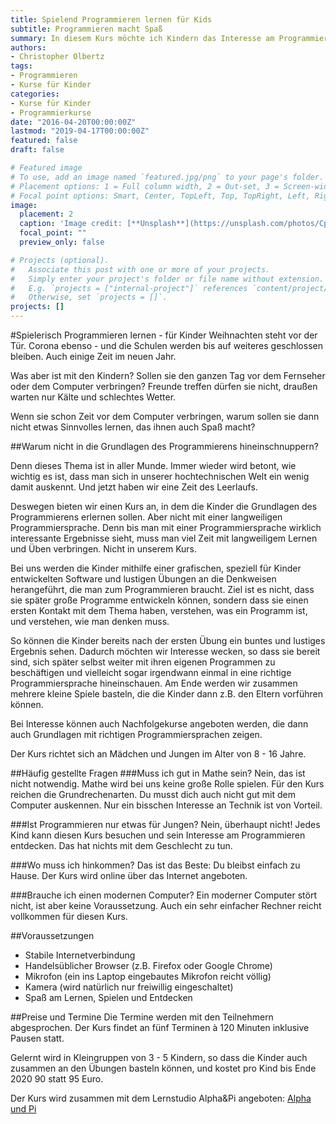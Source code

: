 ```yaml
---
title: Spielend Programmieren lernen für Kids
subtitle: Programmieren macht Spaß
summary: In diesem Kurs möchte ich Kindern das Interesse am Programmieren vermitteln. Dazu verwende ich eine speziell für Kinder entwickelte Software und viele lustige Aufgaben. Und am Ende des Kurses haben die Kinder ein paar kleine Spiele entwickelt, die sie ihren Eltern und Freunden vorführen können. 
authors:
- Christopher Olbertz
tags:
- Programmieren
- Kurse für Kinder
categories:
- Kurse für Kinder
- Programmierkurse
date: "2016-04-20T00:00:00Z"
lastmod: "2019-04-17T00:00:00Z"
featured: false
draft: false

# Featured image
# To use, add an image named `featured.jpg/png` to your page's folder.
# Placement options: 1 = Full column width, 2 = Out-set, 3 = Screen-width
# Focal point options: Smart, Center, TopLeft, Top, TopRight, Left, Right, BottomLeft, Bottom, BottomRight
image:
  placement: 2
  caption: 'Image credit: [**Unsplash**](https://unsplash.com/photos/CpkOjOcXdUY)'
  focal_point: ""
  preview_only: false

# Projects (optional).
#   Associate this post with one or more of your projects.
#   Simply enter your project's folder or file name without extension.
#   E.g. `projects = ["internal-project"]` references `content/project/deep-learning/index.md`.
#   Otherwise, set `projects = []`.
projects: []
---
```


#Spielerisch Programmieren lernen  - für Kinder
Weihnachten steht vor der Tür. Corona ebenso - und die Schulen werden bis auf weiteres geschlossen bleiben. Auch einige Zeit im neuen Jahr.

Was aber ist mit den Kindern? Sollen sie den ganzen Tag vor dem Fernseher oder dem Computer verbringen? Freunde treffen dürfen sie nicht, draußen warten nur Kälte und schlechtes Wetter.

Wenn sie schon Zeit vor dem Computer verbringen, warum sollen sie dann nicht etwas Sinnvolles lernen, das ihnen auch Spaß macht?

##Warum nicht in die Grundlagen des Programmierens hineinschnuppern?

Denn dieses Thema ist in aller Munde. Immer wieder wird betont, wie wichtig es ist, dass man sich in unserer hochtechnischen Welt ein wenig damit auskennt. Und jetzt haben wir eine Zeit des Leerlaufs.

Deswegen bieten wir einen Kurs an, in dem die Kinder die Grundlagen des Programmierens erlernen sollen. Aber nicht mit einer langweiligen Programmiersprache. Denn bis man mit einer Programmiersprache wirklich interessante Ergebnisse sieht, muss man viel Zeit mit langweiligem Lernen und Üben verbringen. Nicht in unserem Kurs.

Bei uns werden die Kinder mithilfe einer grafischen, speziell für Kinder entwickelten Software und lustigen Übungen an die Denkweisen herangeführt, die man zum Programmieren braucht. Ziel ist es nicht, dass sie später große Programme entwickeln können, sondern dass sie einen ersten Kontakt mit dem Thema haben, verstehen, was ein Programm ist, und verstehen, wie man denken muss.

So können die Kinder bereits nach der ersten Übung ein buntes und lustiges Ergebnis sehen. Dadurch möchten wir Interesse wecken, so dass sie bereit sind, sich später selbst weiter mit ihren eigenen Programmen zu beschäftigen und vielleicht sogar irgendwann einmal in eine richtige Programmiersprache hineinschauen. Am Ende werden wir zusammen mehrere kleine Spiele basteln, die die Kinder dann z.B. den Eltern vorführen können.

Bei Interesse können auch Nachfolgekurse angeboten werden, die dann auch Grundlagen mit richtigen Programmiersprachen zeigen.

Der Kurs richtet sich an Mädchen und Jungen im Alter von 8 - 16 Jahre.

##Häufig gestellte Fragen
###Muss ich gut in Mathe sein?
Nein, das ist nicht notwendig. Mathe wird bei uns keine große Rolle spielen. Für den Kurs reichen die Grundrechenarten. Du musst dich auch nicht gut mit dem Computer auskennen.  Nur ein bisschen Interesse an Technik ist von Vorteil.

###Ist Programmieren nur etwas für Jungen?
Nein, überhaupt nicht! Jedes Kind kann diesen Kurs besuchen und sein Interesse am Programmieren entdecken. Das hat nichts mit dem Geschlecht zu tun.

###Wo muss ich hinkommen?
Das ist das Beste: Du bleibst einfach zu Hause. Der Kurs wird online über das Internet angeboten.

###Brauche ich einen modernen Computer?
Ein moderner Computer stört nicht, ist aber keine Voraussetzung. Auch ein sehr einfacher Rechner reicht vollkommen für diesen Kurs.

##Voraussetzungen

- Stabile Internetverbindung
- Handelsüblicher Browser (z.B. Firefox oder Google Chrome)
- Mikrofon (ein ins Laptop eingebautes Mikrofon reicht völlig)
- Kamera (wird natürlich nur freiwillig eingeschaltet)
- Spaß am Lernen, Spielen und Entdecken

##Preise und Termine
Die Termine werden mit den Teilnehmern abgesprochen. Der Kurs findet an fünf Terminen à 120 Minuten inklusive Pausen statt.

Gelernt wird in Kleingruppen von 3 - 5 Kindern, so dass die Kinder auch zusammen an den Übungen basteln können, und kostet pro Kind bis Ende 2020 90 statt 95 Euro.

Der Kurs wird zusammen mit dem Lernstudio Alpha&Pi angeboten: [Alpha und Pi](http://alphaundpi.de)